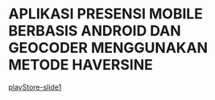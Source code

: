 # APLIKASI PRESENSI MOBILE BERBASIS ANDROID DAN GEOCODER MENGGUNAKAN METODE HAVERSINE
[playStore-slide1](https://user-images.githubusercontent.com/53375007/184467481-30640fa6-ee57-4244-aa2a-cddda569fc58.png)
